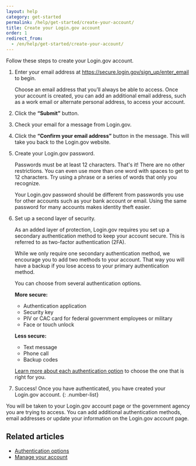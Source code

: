 ```yaml
---
layout: help
category: get-started
permalink: /help/get-started/create-your-account/
title: Create your Login.gov account
order: 1
redirect_from:
  - /en/help/get-started/create-your-account/
---
```

Follow these steps to create your Login.gov account.

1. Enter your email address at <https://secure.login.gov/sign_up/enter_email> to begin.

   Choose an email address that you’ll always be able to access. Once your account is created, you can add an additional email address, such as a work email or alternate personal address, to access your account.
2. Click the **“Submit”** button.
3. Check your email for a message from Login.gov.
4. Click the **“Confirm your email address”** button in the message. This will take you back to the Login.gov website.
5. Create your Login.gov password.

   Passwords must be at least 12 characters. That's it! There are no other restrictions. You can even use more than one word with spaces to get to 12 characters. Try using a phrase or a series of words that only you recognize.

   Your Login.gov password should be different from passwords you use for other accounts such as your bank account or email. Using the same password for many accounts makes identity theft easier.
6. Set up a second layer of security.

   As an added layer of protection, Login.gov requires you set up a secondary authentication method to keep your account secure. This is referred to as two-factor authentication (2FA).

   While we only require one secondary authentication method, we encourage you to add two methods to your account. That way you will have a backup if you lose access to your primary authentication method.

   You can choose from several authentication options.

   **More secure:**

   * Authentication application
   * Security key
   * PIV or CAC card for federal government employees or military
   * Face or touch unlock

   **Less secure:**

   * Text message
   * Phone call
   * Backup codes

   [Learn more about each authentication option](/help/get-started/authentication-options/) to choose the one that is right for you.
7. Success! Once you have authenticated, you have created your Login.gov account.
   {: .number-list}

You will be taken to your Login.gov account page or the government agency you are trying to access. You can add additional authentication methods, email addresses or update your information on the Login.gov account page.

## Related articles

* [Authentication options](/help/get-started/authentication-options/)
* [Manage your account](/help/manage-your-account/overview/)